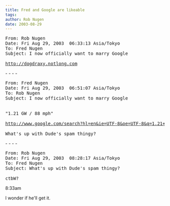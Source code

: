 ```yaml
---
title: Fred and Google are likeable
tags: 
author: Rob Nugen
date: 2003-08-29
---
```


<pre>
From: Rob Nugen
Date: Fri Aug 29, 2003  06:33:13 Asia/Tokyo
To: Fred Nugen
Subject: I now officially want to marry Google

<a href="http://dogdraxy.notlong.com">http://dogdraxy.notlong.com</a>
</pre>

<p>- - - -</p>

<pre>
From: Fred Nugen
Date: Fri Aug 29, 2003  06:51:07 Asia/Tokyo
To: Rob Nugen
Subject: I now officially want to marry Google


"1.21 GW / 88 mph"

<a href="http://www.google.com/search?hl=en&ie=UTF-8&oe=UTF-8&q=1.21+GW+%2F+88+mph">http://www.google.com/search?hl=en&ie=UTF-8&oe=UTF-8&q=1.21+GW+%2F+88+mph</a>

What's up with Dude's spam thingy?
</pre>

<p>- - - -</p>

<pre>
From: Rob Nugen
Date: Fri Aug 29, 2003  08:28:17 Asia/Tokyo
To: Fred Nugen
Subject: What's up with Dude's spam thingy? 

ctbW?
</pre>

<p class=date>8:33am</p>

<p>I wonder if he'll get it.</p>
